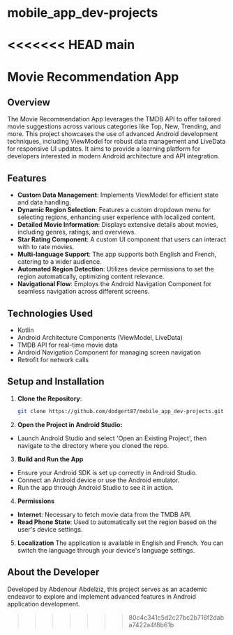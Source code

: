 # mobile_app_dev-projects

<<<<<<< HEAD
main
=======
# Movie Recommendation App

## Overview
The Movie Recommendation App leverages the TMDB API to offer tailored movie suggestions across various categories like Top, New, Trending, and more. This project showcases the use of advanced Android development techniques, including ViewModel for robust data management and LiveData for responsive UI updates. It aims to provide a learning platform for developers interested in modern Android architecture and API integration.

## Features
- **Custom Data Management**: Implements ViewModel for efficient state and data handling.
- **Dynamic Region Selection**: Features a custom dropdown menu for selecting regions, enhancing user experience with localized content.
- **Detailed Movie Information**: Displays extensive details about movies, including genres, ratings, and overviews.
- **Star Rating Component**: A custom UI component that users can interact with to rate movies.
- **Multi-language Support**: The app supports both English and French, catering to a wider audience.
- **Automated Region Detection**: Utilizes device permissions to set the region automatically, optimizing content relevance.
- **Navigational Flow**: Employs the Android Navigation Component for seamless navigation across different screens.

## Technologies Used
- Kotlin
- Android Architecture Components (ViewModel, LiveData)
- TMDB API for real-time movie data
- Android Navigation Component for managing screen navigation
- Retrofit for network calls

## Setup and Installation
1. **Clone the Repository**:
   ```bash
   git clone https://github.com/dodgert87/mobile_app_dev-projects.git

2. **Open the Project in Android Studio:**
- Launch Android Studio and select 'Open an Existing Project', then navigate to the directory where you cloned the repo.


3. **Build and Run the App**
- Ensure your Android SDK is set up correctly in Android Studio.
- Connect an Android device or use the Android emulator.
- Run the app through Android Studio to see it in action.

 4. **Permissions**
- **Internet**: Necessary to fetch movie data from the TMDB API.
- **Read Phone State**: Used to automatically set the region based on the user's device settings.

5. **Localization**
The application is available in English and French. You can switch the language through your device's language settings.

## About the Developer
Developed by Abdenour Abdelziz, this project serves as an academic endeavor to explore and implement advanced features in Android application development.

>>>>>>> 80c4c341c5d2c27bc2b716f2daba7422a4f8b61b
